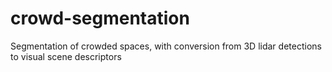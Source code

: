 # crowd-segmentation
Segmentation of crowded spaces, with conversion from 3D lidar detections to visual scene descriptors
